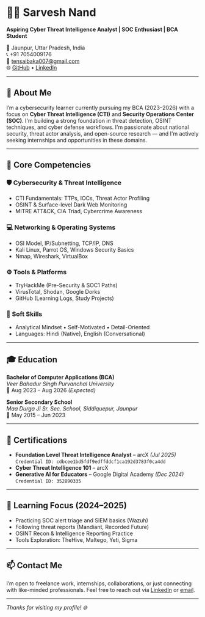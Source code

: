 # 👨‍💻 Sarvesh Nand  
**Aspiring Cyber Threat Intelligence Analyst | SOC Enthusiast | BCA Student**

📍 Jaunpur, Uttar Pradesh, India  
📞 +91 7054009176  
📧 tensaibaka007@gmail.com  
🌐 [GitHub](https://github.com/SarveshNand) • [LinkedIn](https://linkedin.com/in/sarvesh-nand)

---

## 🧠 About Me

I’m a cybersecurity learner currently pursuing my BCA (2023–2026) with a focus on **Cyber Threat Intelligence (CTI)** and **Security Operations Center (SOC)**. I'm building a strong foundation in threat detection, OSINT techniques, and cyber defense workflows. I'm passionate about national security, threat actor analysis, and open-source research — and I'm actively seeking internships and opportunities in these domains.

---

## 🔐 Core Competencies

### 🛡️ Cybersecurity & Threat Intelligence
- CTI Fundamentals: TTPs, IOCs, Threat Actor Profiling
- OSINT & Surface-level Dark Web Monitoring
- MITRE ATT&CK, CIA Triad, Cybercrime Awareness

### 💻 Networking & Operating Systems
- OSI Model, IP/Subnetting, TCP/IP, DNS
- Kali Linux, Parrot OS, Windows Security Basics
- Nmap, Wireshark, VirtualBox

### ⚙️ Tools & Platforms
- TryHackMe (Pre-Security & SOC1 Paths)
- VirusTotal, Shodan, Google Dorks
- GitHub (Learning Logs, Study Projects)

### 🧠 Soft Skills
- Analytical Mindset • Self-Motivated • Detail-Oriented  
- Languages: Hindi (Native), English (Conversational)

---

## 🎓 Education

**Bachelor of Computer Applications (BCA)**  
*Veer Bahadur Singh Purvanchal University*  
📅 Aug 2023 – Aug 2026 *(Expected)*

**Senior Secondary School**  
*Maa Durga Ji Sr. Sec. School, Siddiquepur, Jaunpur*  
📅 May 2015 – Jun 2023

---

## 📜 Certifications

- **Foundation Level Threat Intelligence Analyst** – arcX *(Jul 2025)*  
  `Credential ID: cdbcee1bd5fdf9edffddcf1ca192d3783f0ca4dd`
- **Cyber Threat Intelligence 101** – arcX  
- **Generative AI for Educators** – Google Digital Academy *(Dec 2024)*  
  `Credential ID: 352890335`

---

## 🚀 Learning Focus (2024–2025)

- Practicing SOC alert triage and SIEM basics (Wazuh)
- Following threat reports (Mandiant, Recorded Future)
- OSINT Recon & Intelligence Reporting Practice
- Tools Exploration: TheHive, Maltego, Yeti, Sigma

---

## 📫 Contact Me

I’m open to freelance work, internships, collaborations, or just connecting with like-minded professionals. Feel free to reach out via [LinkedIn](https://linkedin.com/in/sarvesh-nand) or [email](mailto:tensaibaka007@gmail.com).

---

_Thanks for visiting my profile! 🌐_
